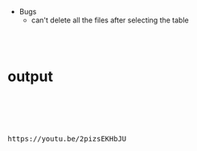 - Bugs
  - can't delete all the files after selecting the table

<br><br>

# **output**

<pre>
<br/><br/><br/><br/>
https://youtu.be/2pizsEKHbJU
</pre>

<br/><br/>
